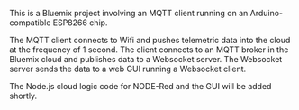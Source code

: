 This is a Bluemix project involving an MQTT client running on an Arduino-compatible ESP8266 chip. 

The MQTT client connects to Wifi and pushes telemetric data into the cloud at the frequency of 1 second. The client connects to an MQTT broker in the Bluemix cloud and publishes data to a Websocket server. The Websocket server sends the data to a web GUI running a Websocket client.

The Node.js cloud logic code for NODE-Red and the GUI will be added shortly.
